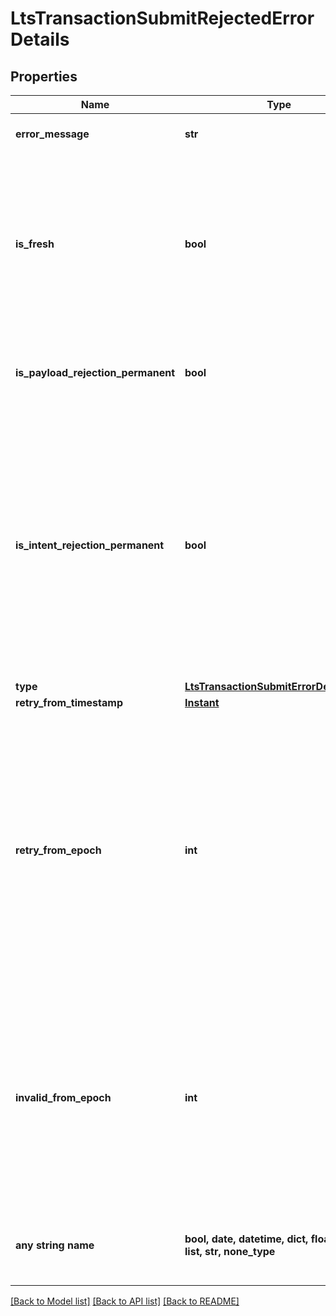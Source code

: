 # LtsTransactionSubmitRejectedErrorDetails


## Properties
Name | Type | Description | Notes
------------ | ------------- | ------------- | -------------
**error_message** | **str** | An explanation of the error | 
**is_fresh** | **bool** | Whether (true) this rejected status has just been calculated fresh, or (false) the status is from the pending transaction result cache.  | 
**is_payload_rejection_permanent** | **bool** | Whether the rejection of this payload is known to be permanent.  | 
**is_intent_rejection_permanent** | **bool** | Whether the rejection of this intent is known to be permanent - this is a stronger statement than the payload rejection being permanent, as it implies any payloads containing the intent will also be permanently rejected.  | 
**type** | [**LtsTransactionSubmitErrorDetailsType**](LtsTransactionSubmitErrorDetailsType.md) |  | 
**retry_from_timestamp** | [**Instant**](Instant.md) |  | [optional] 
**retry_from_epoch** | **int** | An integer between &#x60;0&#x60; and &#x60;10^10&#x60;, marking the epoch after which the node will consider recalculating the validity of the transaction. Only present if the rejection is temporary due to a header specifying a \&quot;from epoch\&quot; in the future.  | [optional] 
**invalid_from_epoch** | **int** | An integer between &#x60;0&#x60; and &#x60;10^10&#x60;, marking the epoch from which the transaction will no longer be valid, and be permanently rejected. Only present if the rejection isn&#39;t permanent.  | [optional] 
**any string name** | **bool, date, datetime, dict, float, int, list, str, none_type** | any string name can be used but the value must be the correct type | [optional]

[[Back to Model list]](../README.md#documentation-for-models) [[Back to API list]](../README.md#documentation-for-api-endpoints) [[Back to README]](../README.md)



